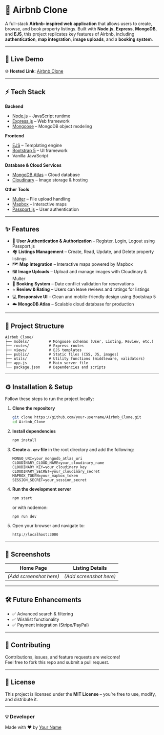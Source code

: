 # 🏡 Airbnb Clone

A full-stack **Airbnb-inspired web application** that allows users to create, browse, and book property listings. Built with **Node.js**, **Express**, **MongoDB**, and **EJS**, this project replicates key features of Airbnb, including **authentication**, **map integration**, **image uploads**, and a **booking system**.

---

## 🚀 Live Demo  
🌐 **Hosted Link**: [Airbnb Clone](https://airbnb-clone-snm7.onrender.com/listing)

---

## ⚡ Tech Stack
**Backend**  
- [Node.js](https://nodejs.org/) – JavaScript runtime  
- [Express.js](https://expressjs.com/) – Web framework  
- [Mongoose](https://mongoosejs.com/) – MongoDB object modeling  

**Frontend**  
- [EJS](https://ejs.co/) – Templating engine  
- [Bootstrap 5](https://getbootstrap.com/) – UI framework  
- Vanilla JavaScript  

**Database & Cloud Services**  
- [MongoDB Atlas](https://www.mongodb.com/atlas) – Cloud database  
- [Cloudinary](https://cloudinary.com/) – Image storage & hosting  

**Other Tools**  
- [Multer](https://github.com/expressjs/multer) – File upload handling  
- [Mapbox](https://www.mapbox.com/) – Interactive maps  
- [Passport.js](http://www.passportjs.org/) – User authentication  

---

## ✨ Features
- 🔑 **User Authentication & Authorization** – Register, Login, Logout using Passport.js  
- 🏘️ **Listings Management** – Create, Read, Update, and Delete property listings  
- 🗺️ **Map Integration** – Interactive maps powered by Mapbox  
- 🖼️ **Image Uploads** – Upload and manage images with Cloudinary & Multer  
- 📅 **Booking System** – Date conflict validation for reservations  
- ⭐ **Review & Rating** – Users can leave reviews and ratings for listings  
- 💻 **Responsive UI** – Clean and mobile-friendly design using Bootstrap 5  
- ☁️ **MongoDB Atlas** – Scalable cloud database for production  

---

## 📂 Project Structure
```
Airbnb_Clone/
├── models/         # Mongoose schemas (User, Listing, Review, etc.)
├── routes/         # Express routes
├── views/          # EJS templates
├── public/         # Static files (CSS, JS, images)
├── utils/          # Utility functions (middleware, validators)
├── app.js          # Main server file
└── package.json    # Dependencies and scripts
```

---

## ⚙️ Installation & Setup
Follow these steps to run the project locally:

1. **Clone the repository**
   ```bash
   git clone https://github.com/your-username/Airbnb_Clone.git
   cd Airbnb_Clone
   ```

2. **Install dependencies**
   ```bash
   npm install
   ```

3. **Create a `.env` file** in the root directory and add the following:
   ```env
   MONGO_URI=your_mongodb_atlas_uri
   CLOUDINARY_CLOUD_NAME=your_cloudinary_name
   CLOUDINARY_KEY=your_cloudinary_key
   CLOUDINARY_SECRET=your_cloudinary_secret
   MAPBOX_TOKEN=your_mapbox_token
   SESSION_SECRET=your_session_secret
   ```

4. **Run the development server**
   ```bash
   npm start
   ```
   or with nodemon:
   ```bash
   npm run dev
   ```

5. Open your browser and navigate to:
   ```
   http://localhost:3000
   ```

---

## 📸 Screenshots
| Home Page | Listing Details |
|-----------|------------------|
| *(Add screenshot here)* | *(Add screenshot here)* |

---

## 🛠️ Future Enhancements
- ✅ Advanced search & filtering  
- ✅ Wishlist functionality  
- ✅ Payment integration (Stripe/PayPal)  

---

## 🤝 Contributing
Contributions, issues, and feature requests are welcome!  
Feel free to fork this repo and submit a pull request.

---

## 📜 License
This project is licensed under the **MIT License** – you’re free to use, modify, and distribute it.

---

### 💡 Developer
Made with ❤️ by [Your Name](https://github.com/your-username)
